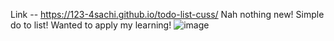 Link -- https://123-4sachi.github.io/todo-list-cuss/
Nah nothing new! Simple do to list! Wanted to apply my learning!
![image](https://github.com/user-attachments/assets/e333496d-240c-49a9-a057-7a64424b085d)
